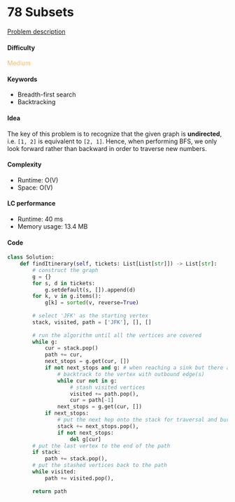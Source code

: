 78 Subsets
=======================
[Problem description](https://leetcode.com/problems/subsets/)

#### Difficulty
<span style="color:#FABC60">Medium</span>

#### Keywords
- Breadth-first search
- Backtracking
  
#### Idea
The key of this problem is to recognize that the given graph is **undirected**, i.e. `[1, 2]` is equivalent to `[2, 1]`. Hence, when performing BFS, we only look forward rather than backward in order to traverse new numbers. 

#### Complexity
- Runtime: O(V)
- Space: O(V)
  
#### LC performance
- Runtime: 40 ms
- Memory usage: 13.4 MB

#### Code
```python
class Solution:
    def findItinerary(self, tickets: List[List[str]]) -> List[str]:
        # construct the graph
        g = {}
        for s, d in tickets:
            g.setdefault(s, []).append(d)
        for k, v in g.items():
            g[k] = sorted(v, reverse=True)
        
        # select 'JFK' as the starting vertex
        stack, visited, path = ['JFK'], [], []
        
        # run the algorithm until all the vertices are covered
        while g:
            cur = stack.pop()
            path += cur, 
            next_stops = g.get(cur, [])
            if not next_stops and g: # when reaching a sink but there are still vertices uncovered
                # backtrack to the vertex with outbound edge(s)
                while cur not in g:
                    # stash visited vertices
                    visited += path.pop(),
                    cur = path[-1]
                next_stops = g.get(cur, [])
            if next_stops:
                # put the next hop onto the stack for traversal and burn the bridge
                stack += next_stops.pop(),
                if not next_stops:
                    del g[cur]
        # put the last vertex to the end of the path
        if stack:
            path += stack.pop(),
        # put the stashed vertices back to the path
        while visited:
            path += visited.pop(),
        
        return path
```